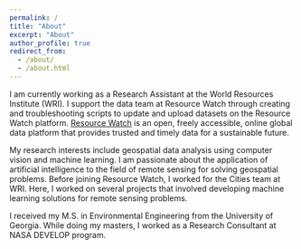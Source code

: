 ```yaml
---
permalink: /
title: "About"
excerpt: "About"
author_profile: true
redirect_from: 
  - /about/
  - /about.html
---
```


I am currently working as a Research Assistant at the World Resources Institute (WRI). I support the data team at Resource Watch through creating and troubleshooting scripts to update and upload datasets on the Resource Watch platform. [Resource Watch](https://resourcewatch.org/) is an open, freely accessible, online global data platform that provides trusted and timely data for a sustainable future.

My research interests include geospatial data analysis using computer vision and machine learning. I am passionate about the application of artificial intelligence to the field of remote sensing for solving geospatial problems. Before joining Resource Watch, I worked for the Cities team at WRI. Here, I worked on several projects that involved developing machine learning solutions for remote sensing problems.

I received my M.S. in Environmental Engineering from the University of Georgia. While doing my masters, I worked as a Research Consultant at NASA DEVELOP program.
